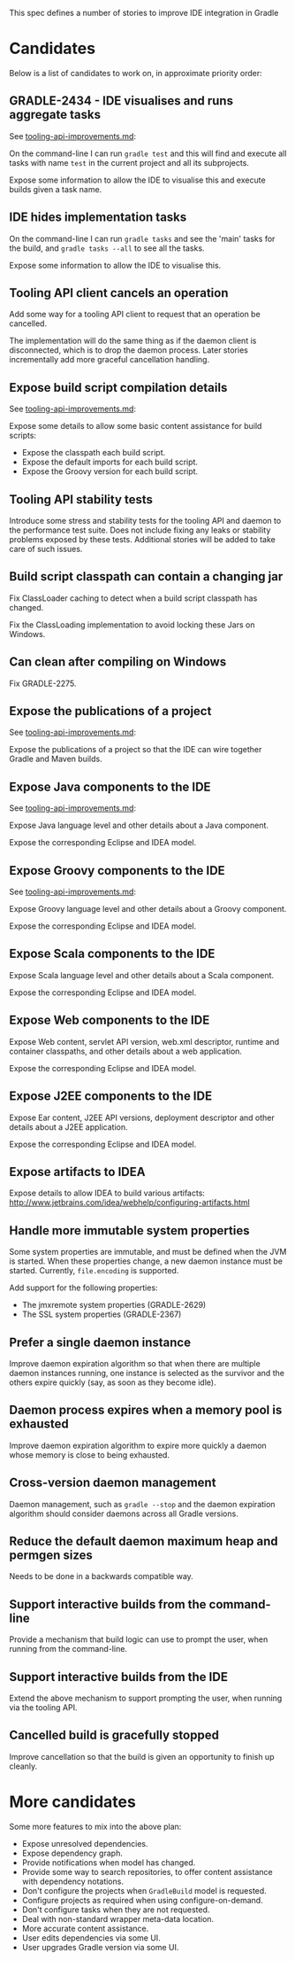 This spec defines a number of stories to improve IDE integration in Gradle

# Candidates

Below is a list of candidates to work on, in approximate priority order:

## GRADLE-2434 - IDE visualises and runs aggregate tasks

See [tooling-api-improvements.md](tooling-api-improvements.md):

On the command-line I can run `gradle test` and this will find and execute all tasks with name `test` in the current project
and all its subprojects.

Expose some information to allow the IDE to visualise this and execute builds given a task name.

## IDE hides implementation tasks

On the command-line I can run `gradle tasks` and see the 'main' tasks for the build, and `gradle tasks --all` to see all the tasks.

Expose some information to allow the IDE to visualise this.

## Tooling API client cancels an operation

Add some way for a tooling API client to request that an operation be cancelled.

The implementation will do the same thing as if the daemon client is disconnected, which is to drop the daemon process.
Later stories incrementally add more graceful cancellation handling.

## Expose build script compilation details

See [tooling-api-improvements.md](tooling-api-improvements.md):

Expose some details to allow some basic content assistance for build scripts:

- Expose the classpath each build script.
- Expose the default imports for each build script.
- Expose the Groovy version for each build script.

## Tooling API stability tests

Introduce some stress and stability tests for the tooling API and daemon to the performance test suite. Does not include
fixing any leaks or stability problems exposed by these tests. Additional stories will be added to take care of such issues.

## Build script classpath can contain a changing jar

Fix ClassLoader caching to detect when a build script classpath has changed.

Fix the ClassLoading implementation to avoid locking these Jars on Windows.

## Can clean after compiling on Windows

Fix GRADLE-2275.

## Expose the publications of a project

See [tooling-api-improvements.md](tooling-api-improvements.md):

Expose the publications of a project so that the IDE can wire together Gradle and Maven builds.

## Expose Java components to the IDE

See [tooling-api-improvements.md](tooling-api-improvements.md):

Expose Java language level and other details about a Java component.

Expose the corresponding Eclipse and IDEA model.

## Expose Groovy components to the IDE

See [tooling-api-improvements.md](tooling-api-improvements.md):

Expose Groovy language level and other details about a Groovy component.

Expose the corresponding Eclipse and IDEA model.

## Expose Scala components to the IDE

Expose Scala language level and other details about a Scala component.

Expose the corresponding Eclipse and IDEA model.

## Expose Web components to the IDE

Expose Web content, servlet API version, web.xml descriptor, runtime and container classpaths, and other details about a web application.

Expose the corresponding Eclipse and IDEA model.

## Expose J2EE components to the IDE

Expose Ear content, J2EE API versions, deployment descriptor and other details about a J2EE application.

Expose the corresponding Eclipse and IDEA model.

## Expose artifacts to IDEA

Expose details to allow IDEA to build various artifacts: http://www.jetbrains.com/idea/webhelp/configuring-artifacts.html

## Handle more immutable system properties

Some system properties are immutable, and must be defined when the JVM is started. When these properties change,
a new daemon instance must be started. Currently, `file.encoding` is supported.

Add support for the following properties:

- The jmxremote system properties (GRADLE-2629)
- The SSL system properties (GRADLE-2367)

## Prefer a single daemon instance

Improve daemon expiration algorithm so that when there are multiple daemon instances running, one instance is
selected as the survivor and the others expire quickly (say, as soon as they become idle).

## Daemon process expires when a memory pool is exhausted

Improve daemon expiration algorithm to expire more quickly a daemon whose memory is close to being exhausted.

## Cross-version daemon management

Daemon management, such as `gradle --stop` and the daemon expiration algorithm should consider daemons across all Gradle versions.

## Reduce the default daemon maximum heap and permgen sizes

Needs to be done in a backwards compatible way.

## Support interactive builds from the command-line

Provide a mechanism that build logic can use to prompt the user, when running from the command-line.

## Support interactive builds from the IDE

Extend the above mechanism to support prompting the user, when running via the tooling API.

## Cancelled build is gracefully stopped

Improve cancellation so that the build is given an opportunity to finish up cleanly.

# More candidates

Some more features to mix into the above plan:

- Expose unresolved dependencies.
- Expose dependency graph.
- Provide notifications when model has changed.
- Provide some way to search repositories, to offer content assistance with dependency notations.
- Don't configure the projects when `GradleBuild` model is requested.
- Configure projects as required when using configure-on-demand.
- Don't configure tasks when they are not requested.
- Deal with non-standard wrapper meta-data location.
- More accurate content assistance.
- User edits dependencies via some UI.
- User upgrades Gradle version via some UI.
